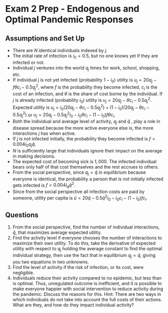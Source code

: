 # Exam 2 Prep - Endogenous and Optimal Pandemic Responses

## Assumptions and Set Up

- There are $N$ identical individuals indexed by $j$. 
- The initial rate of infection is $i_0=0.5$, but no one knows yet if they are infected or not. 
- Individual $j$ ventures into the world $q_j$ times for work, school, shopping, etc. 
- If individual j is not yet infected (probability $1-i_0$) utility is $u_j=20q_j-f\theta c_i-0.5q^2_j$, where $f$ is the probability they become infected, $c_i$ is the cost of an infection, and $\theta$ is the share of cost borne by the individual. If $j$ is already infected (probability $i_0$) utility is $u_j=20q_j-\theta c_i-0.5q^2_j$. Expected utility is $u_j=i_0(20q_j-\theta c_i-0.5q^2_j)+(1-i_0)(20q_j-\theta c_i-0.5q^2_j)$ or $u_j=20q_j-0.5q^2_ji_0-i_0\theta c_i-(1-i_0)f\theta c_i$.
- Both the individual and average level of activity, $q_j$ and $\bar{q}$ , play a role in disease spread because the more active everyone else is, the more interactions $j$ has when active. 
- If $j$ is not infected initially, the probability they become infected is $f=0.004i_0q_j\bar{q}$.
- $N$ is sufficiently large that individuals ignore their impact on the average in making decisions. 
- The expected cost of becoming sick is $1,000$. The infected individual bears only half of that cost themselves and the rest accrues to others. 
- From the social perspective, since $q_j=\bar{q}$ in equilibrium because everyone is identical, the probability a person that is not initially infected gets infected is $f=0.004i_q\bar{q}^2$.
- Since from the social perspective all infection costs are paid by someone, utility per capita is $\bar{u}=20\bar{q}-0.5\bar{q}^2i_0-i_0c_i-(1-i_0)fc_i$.

## Questions

1. From the social perspective, find the number of individual interactions,  $\bar{q}$, that maximizes average expected utility. 
2. Find the activity level if everyone chooses the number of interactions to maximize their own utility. To do this, take the derivative of expected utility with respect to $q_j$ holding the average constant to find the optimal individual strategy, then use the fact that in equilibrium $q_j=\bar{q}$, giving you two equations in two unknowns. 
3. Find the level of activity if the risk of infection, or its cost, were negligible. 
4. Individuals reduce their activity compared to no epidemic, but less than is optimal. Thus, unregulated outcome is inefficient, and it is possible to make everyone happier with social intervention to reduce activity during the pandemic. Discuss the reasons for this. Hint: There are two ways in which individuals do not take into account the full costs of their actions. What are they, and how do they impact individual activity? 